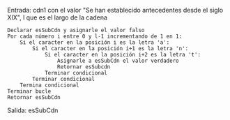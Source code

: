 Entrada: cdn1 con el valor "Se han establecido antecedentes desde el siglo XIX", l que es el largo de la cadena

	Declarar esSubCdn y asignarle el valor falso
	Por cada número i entre 0 y l-1 incrementando de 1 en 1:
		Si el caracter en la posición i es la letra 'a':
			Si el caracter en la posición i+1 es la letra 'n':
				Si el caracter en la posición i+2 es la letra 't':
					Asignarle a esSubCdn el valor verdadero
					Retornar esSubcdn
				Terminar condicional
			Terminar condicional
		Termina condicional
	Terminar bucle
	Retornar esSubCdn

Salida: esSubCdn